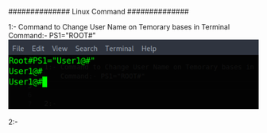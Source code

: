 ############## Linux Command ##############

1:- Command to Change User Name on Temorary bases in Terminal
    Command:- PS1="ROOT#"
   ![alt text](image.png)

2:- 

